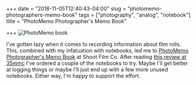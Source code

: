 +++
date = "2016-11-05T12:40:43-04:00"
slug = "photomemo-photographers-memo-book"
tags = ["photography", "analog", "notebook"]
title = "PhotoMemo Photographer's Memo Book"

+++
![PhotoMemo book](/img/2016/photomemo-notebook.jpg)

I've gotten lazy when it comes to recording information about film rolls. This,
combined with my infatuation with notebooks, led me
to
[PhotoMemo Photographer's Memo Book](http://shootfilmco.com/collections/photomemo-film-photographers-notebooks/products/photomemo-photographers-memo-book-2-pack) at
Shoot Film Co. After
reading
[this review at 35mmc](http://www.35mmc.com/04/11/2016/photomemo-shootfilmco/)
I've ordered a couple of the notebooks to try. Maybe I'll get better at logging
things or maybe I'll just end up with a few more unused notebooks. Either way,
I'm happy to support the effort.

